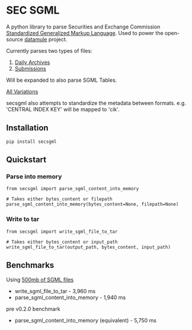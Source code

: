 # SEC SGML

A python library to parse Securities and Exchange Commission [Standardized Generalized Markup Language](https://en.wikipedia.org/wiki/Standard_Generalized_Markup_Language). Used to power the open-source [datamule](https://github.com/john-friedman/datamule-python) project.

Currently parses two types of files:
1. [Daily Archives](https://www.sec.gov/Archives/edgar/Feed/)
2. [Submissions](https://www.sec.gov/Archives/edgar/data/1318605/000095017022000796/0000950170-22-000796.txt)

Will be expanded to also parse SGML Tables. 

[All Variations](submission_variations.md)

secsgml also attempts to standardize the metadata between formats. e.g. 'CENTRAL INDEX KEY' will be mapped to 'cik'.

## Installation
```
pip install secsgml
```
## Quickstart

### Parse into memory
```
from secsgml import parse_sgml_content_into_memory

# Takes either bytes_content or filepath
parse_sgml_content_into_memory(bytes_content=None, filepath=None)
```

### Write to tar
```
from secsgml import write_sgml_file_to_tar

# Takes either bytes_content or input_path
write_sgml_file_to_tar(output_path, bytes_content, input_path)
```

## Benchmarks
Using [500mb of SGML files](https://www.sec.gov/Archives/edgar/Feed/2009/QTR1/20090108.nc.tar.gz)
* write_sgml_file_to_tar - 3,960 ms
* parse_sgml_content_into_memory - 1,940 ms

pre v0.2.0 benchmark
* parse_sgml_content_into_memory (equivalent) - 5,750 ms